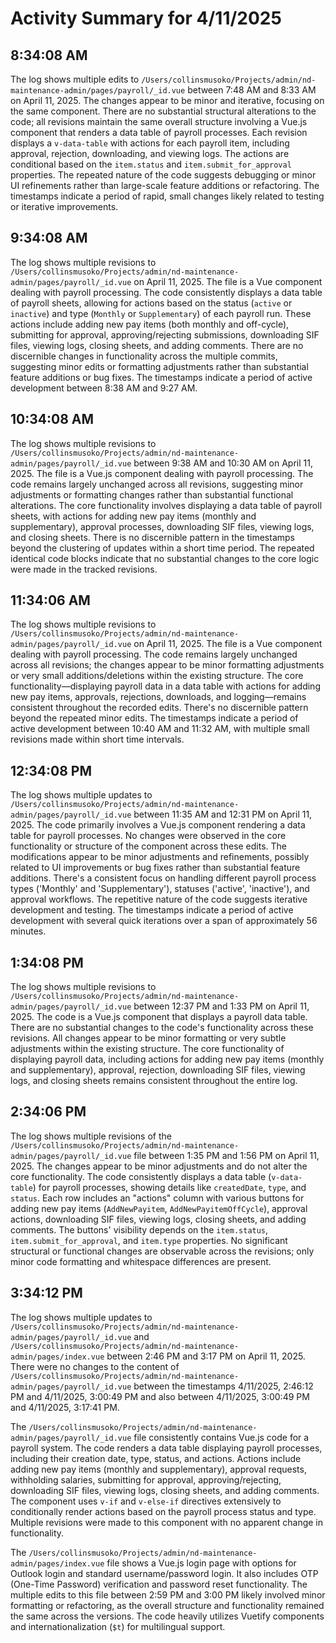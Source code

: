 # Activity Summary for 4/11/2025

## 8:34:08 AM
The log shows multiple edits to `/Users/collinsmusoko/Projects/admin/nd-maintenance-admin/pages/payroll/_id.vue` between 7:48 AM and 8:33 AM on April 11, 2025.  The changes appear to be minor and iterative, focusing on the same component.  There are no substantial structural alterations to the code; all revisions maintain the same overall structure involving a Vue.js component that renders a data table of payroll processes.  Each revision displays a `v-data-table` with actions for each payroll item, including approval, rejection, downloading, and viewing logs.  The actions are conditional based on the `item.status` and `item.submit_for_approval` properties. The repeated nature of the code suggests debugging or minor UI refinements rather than large-scale feature additions or refactoring.  The timestamps indicate a period of rapid, small changes likely related to testing or iterative improvements.


## 9:34:08 AM
The log shows multiple revisions to `/Users/collinsmusoko/Projects/admin/nd-maintenance-admin/pages/payroll/_id.vue` on April 11, 2025.  The file is a Vue component dealing with payroll processing.  The code consistently displays a data table of payroll sheets, allowing for actions based on the status (`active` or `inactive`) and type (`Monthly` or `Supplementary`) of each payroll run.  These actions include adding new pay items (both monthly and off-cycle), submitting for approval, approving/rejecting submissions, downloading SIF files, viewing logs, closing sheets, and adding comments.  There are no discernible changes in functionality across the multiple commits, suggesting minor edits or formatting adjustments rather than substantial feature additions or bug fixes.  The timestamps indicate a period of active development between 8:38 AM and 9:27 AM.


## 10:34:08 AM
The log shows multiple revisions to `/Users/collinsmusoko/Projects/admin/nd-maintenance-admin/pages/payroll/_id.vue` between 9:38 AM and 10:30 AM on April 11, 2025.  The file is a Vue.js component dealing with payroll processing.  The code remains largely unchanged across all revisions, suggesting minor adjustments or formatting changes rather than substantial functional alterations.  The core functionality involves displaying a data table of payroll sheets, with actions for adding new pay items (monthly and supplementary), approval processes, downloading SIF files, viewing logs, and closing sheets.  There is no discernible pattern in the timestamps beyond the clustering of updates within a short time period.  The repeated identical code blocks indicate that no substantial changes to the core logic were made in the tracked revisions.


## 11:34:06 AM
The log shows multiple revisions to `/Users/collinsmusoko/Projects/admin/nd-maintenance-admin/pages/payroll/_id.vue` on April 11, 2025.  The file is a Vue component dealing with payroll processing.  The code remains largely unchanged across all revisions; the changes appear to be minor formatting adjustments or very small additions/deletions within the existing structure. The core functionality—displaying payroll data in a data table with actions for adding new pay items, approvals, rejections, downloads, and logging—remains consistent throughout the recorded edits.  There's no discernible pattern beyond the repeated minor edits.  The timestamps indicate a period of active development between 10:40 AM and 11:32 AM, with multiple small revisions made within short time intervals.


## 12:34:08 PM
The log shows multiple updates to `/Users/collinsmusoko/Projects/admin/nd-maintenance-admin/pages/payroll/_id.vue` between 11:35 AM and 12:31 PM on April 11, 2025.  The code primarily involves a Vue.js component rendering a data table for payroll processes.  No changes were observed in the core functionality or structure of the component across these edits. The modifications appear to be minor adjustments and refinements, possibly related to UI improvements or bug fixes rather than substantial feature additions.  There's a consistent focus on handling different payroll process types ('Monthly' and 'Supplementary'), statuses ('active', 'inactive'), and approval workflows.  The repetitive nature of the code suggests iterative development and testing.  The timestamps indicate a period of active development with several quick iterations over a span of approximately 56 minutes.


## 1:34:08 PM
The log shows multiple revisions to `/Users/collinsmusoko/Projects/admin/nd-maintenance-admin/pages/payroll/_id.vue`  between 12:37 PM and 1:33 PM on April 11, 2025.  The code is a Vue.js component that displays a payroll data table.  There are no substantial changes to the code's functionality across these revisions.  All changes appear to be minor formatting or very subtle adjustments within the existing structure.  The core functionality of displaying payroll data, including actions for adding new pay items (monthly and supplementary), approval, rejection, downloading SIF files, viewing logs, and closing sheets remains consistent throughout the entire log.


## 2:34:06 PM
The log shows multiple revisions of the `/Users/collinsmusoko/Projects/admin/nd-maintenance-admin/pages/payroll/_id.vue` file between 1:35 PM and 1:56 PM on April 11, 2025.  The changes appear to be minor adjustments and do not alter the core functionality.  The code consistently displays a data table (`v-data-table`) for payroll processes, showing details like `createdDate`, `type`, and `status`.  Each row includes an "actions" column with various buttons for adding new pay items (`AddNewPayitem`, `AddNewPayitemOffCycle`), approval actions, downloading SIF files, viewing logs, closing sheets, and adding comments.  The buttons' visibility depends on the `item.status`, `item.submit_for_approval`, and `item.type` properties.  No significant structural or functional changes are observable across the revisions; only minor code formatting and whitespace differences are present.


## 3:34:12 PM
The log shows multiple updates to `/Users/collinsmusoko/Projects/admin/nd-maintenance-admin/pages/payroll/_id.vue` and `/Users/collinsmusoko/Projects/admin/nd-maintenance-admin/pages/index.vue` between 2:46 PM and 3:17 PM on April 11, 2025.  There were no changes to the content of `/Users/collinsmusoko/Projects/admin/nd-maintenance-admin/pages/payroll/_id.vue` between the timestamps 4/11/2025, 2:46:12 PM and 4/11/2025, 3:00:49 PM and also between 4/11/2025, 3:00:49 PM and 4/11/2025, 3:17:41 PM.


The `/Users/collinsmusoko/Projects/admin/nd-maintenance-admin/pages/payroll/_id.vue` file consistently contains Vue.js code for a payroll system.  The code renders a data table displaying payroll processes, including their creation date, type, status, and actions. Actions include adding new pay items (monthly and supplementary), approval requests, withholding salaries, submitting for approval, approving/rejecting, downloading SIF files, viewing logs, closing sheets, and adding comments. The component uses `v-if` and `v-else-if` directives extensively to conditionally render actions based on the payroll process status and type.  Multiple revisions were made to this component with no apparent change in functionality.

The `/Users/collinsmusoko/Projects/admin/nd-maintenance-admin/pages/index.vue` file shows a Vue.js login page with options for Outlook login and standard username/password login. It also includes OTP (One-Time Password) verification and password reset functionality.  The multiple edits to this file between 2:59 PM and 3:00 PM likely involved minor formatting or refactoring, as the overall structure and functionality remained the same across the versions. The code heavily utilizes Vuetify components and internationalization (`$t`) for multilingual support.
